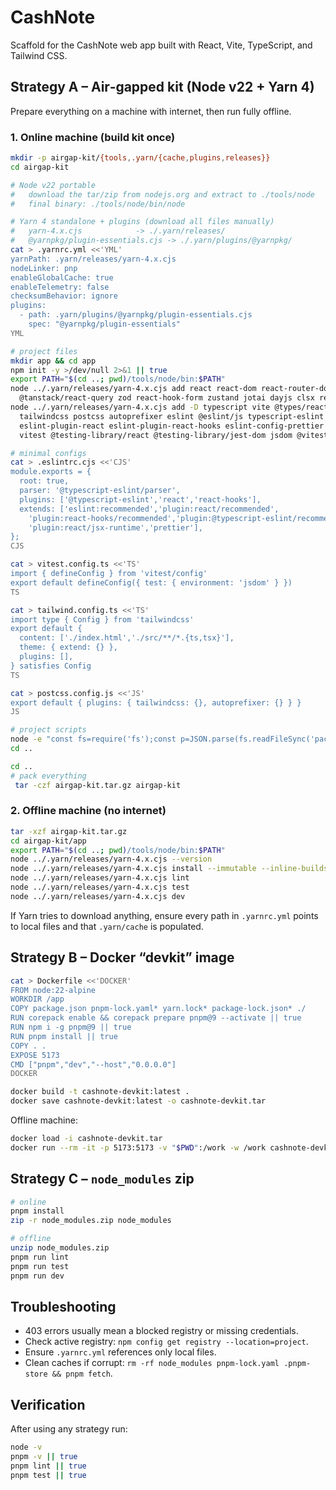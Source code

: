 # CashNote

Scaffold for the CashNote web app built with React, Vite, TypeScript, and Tailwind CSS.

## Strategy A – Air‑gapped kit (Node v22 + Yarn 4)
Prepare everything on a machine with internet, then run fully offline.

### 1. Online machine (build kit once)
```bash
mkdir -p airgap-kit/{tools,.yarn/{cache,plugins,releases}}
cd airgap-kit

# Node v22 portable
#   download the tar/zip from nodejs.org and extract to ./tools/node
#   final binary: ./tools/node/bin/node

# Yarn 4 standalone + plugins (download all files manually)
#   yarn-4.x.cjs            -> ./.yarn/releases/
#   @yarnpkg/plugin-essentials.cjs -> ./.yarn/plugins/@yarnpkg/
cat > .yarnrc.yml <<'YML'
yarnPath: .yarn/releases/yarn-4.x.cjs
nodeLinker: pnp
enableGlobalCache: true
enableTelemetry: false
checksumBehavior: ignore
plugins:
  - path: .yarn/plugins/@yarnpkg/plugin-essentials.cjs
    spec: "@yarnpkg/plugin-essentials"
YML

# project files
mkdir app && cd app
npm init -y >/dev/null 2>&1 || true
export PATH="$(cd ..; pwd)/tools/node/bin:$PATH"
node ../.yarn/releases/yarn-4.x.cjs add react react-dom react-router-dom \
  @tanstack/react-query zod react-hook-form zustand jotai dayjs clsx recharts
node ../.yarn/releases/yarn-4.x.cjs add -D typescript vite @types/react @types/react-dom \
  tailwindcss postcss autoprefixer eslint @eslint/js typescript-eslint \
  eslint-plugin-react eslint-plugin-react-hooks eslint-config-prettier prettier \
  vitest @testing-library/react @testing-library/jest-dom jsdom @vitest/ui happy-dom

# minimal configs
cat > .eslintrc.cjs <<'CJS'
module.exports = {
  root: true,
  parser: '@typescript-eslint/parser',
  plugins: ['@typescript-eslint','react','react-hooks'],
  extends: ['eslint:recommended','plugin:react/recommended',
    'plugin:react-hooks/recommended','plugin:@typescript-eslint/recommended',
    'plugin:react/jsx-runtime','prettier'],
};
CJS

cat > vitest.config.ts <<'TS'
import { defineConfig } from 'vitest/config'
export default defineConfig({ test: { environment: 'jsdom' } })
TS

cat > tailwind.config.ts <<'TS'
import type { Config } from 'tailwindcss'
export default {
  content: ['./index.html','./src/**/*.{ts,tsx}'],
  theme: { extend: {} },
  plugins: [],
} satisfies Config
TS

cat > postcss.config.js <<'JS'
export default { plugins: { tailwindcss: {}, autoprefixer: {} } }
JS

# project scripts
node -e "const fs=require('fs');const p=JSON.parse(fs.readFileSync('package.json','utf8'));p.scripts={dev:'vite',build:'vite build',preview:'vite preview',lint:'eslint . --ext ts,tsx',test:'vitest run'};fs.writeFileSync('package.json',JSON.stringify(p,null,2))"
cd ..

cd ..
# pack everything
 tar -czf airgap-kit.tar.gz airgap-kit
```

### 2. Offline machine (no internet)
```bash
tar -xzf airgap-kit.tar.gz
cd airgap-kit/app
export PATH="$(cd ..; pwd)/tools/node/bin:$PATH"
node ../.yarn/releases/yarn-4.x.cjs --version
node ../.yarn/releases/yarn-4.x.cjs install --immutable --inline-builds
node ../.yarn/releases/yarn-4.x.cjs lint
node ../.yarn/releases/yarn-4.x.cjs test
node ../.yarn/releases/yarn-4.x.cjs dev
```
If Yarn tries to download anything, ensure every path in `.yarnrc.yml` points to local files and that `.yarn/cache` is populated.

## Strategy B – Docker “devkit” image
```bash
cat > Dockerfile <<'DOCKER'
FROM node:22-alpine
WORKDIR /app
COPY package.json pnpm-lock.yaml* yarn.lock* package-lock.json* ./
RUN corepack enable && corepack prepare pnpm@9 --activate || true
RUN npm i -g pnpm@9 || true
RUN pnpm install || true
COPY . .
EXPOSE 5173
CMD ["pnpm","dev","--host","0.0.0.0"]
DOCKER

docker build -t cashnote-devkit:latest .
docker save cashnote-devkit:latest -o cashnote-devkit.tar
```
Offline machine:
```bash
docker load -i cashnote-devkit.tar
docker run --rm -it -p 5173:5173 -v "$PWD":/work -w /work cashnote-devkit:latest
```

## Strategy C – `node_modules` zip
```bash
# online
pnpm install
zip -r node_modules.zip node_modules

# offline
unzip node_modules.zip
pnpm run lint
pnpm run test
pnpm run dev
```

## Troubleshooting
- 403 errors usually mean a blocked registry or missing credentials.
- Check active registry: `npm config get registry --location=project`.
- Ensure `.yarnrc.yml` references only local files.
- Clean caches if corrupt: `rm -rf node_modules pnpm-lock.yaml .pnpm-store && pnpm fetch`.

## Verification
After using any strategy run:
```bash
node -v
pnpm -v || true
pnpm lint || true
pnpm test || true
```
